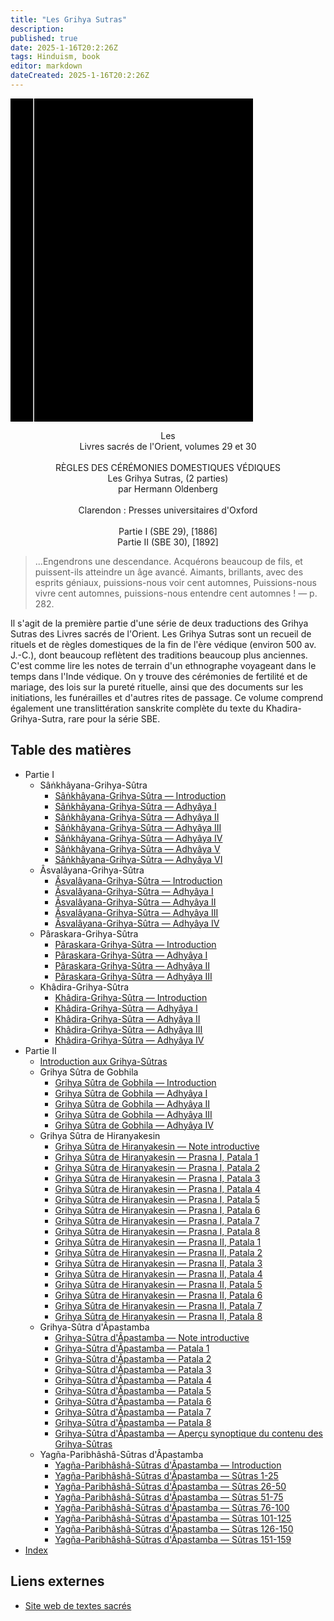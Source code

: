 ```yaml
---
title: "Les Grihya Sutras"
description: 
published: true
date: 2025-1-16T20:2:26Z
tags: Hinduism, book
editor: markdown
dateCreated: 2025-1-16T20:2:26Z
---
```


<div class="urantiapedia-book-front urantiapedia-book-hindu">
<svg xmlns="http://www.w3.org/2000/svg" width="102.6mm" height="136.8mm" viewBox="0 0 102.6 136.8" version="1.1">
	<g transform="translate(-7,-5)">
		<rect width="9.6" height="136.8" x="7" y="5" />
		<rect width="96.9" height="136.8" x="17" y="5" />
		<text style="font-size:5px" x="61" y="22">Hermann Oldenberg (tr.)</text>
		<text style="font-size:4px" x="61" y="125">1886-1892</text>
		<text style="font-size:9px" x="61" y="60">Les Grihya Sutras</text>
		<text style="font-size:9px" x="61" y="70">(2 parties)</text>
	</g>
</svg>
</div>

<p style="text-align:center;">
Les<br>
Livres sacrés de l'Orient, volumes 29 et 30<br>
<br>
RÈGLES DES CÉRÉMONIES DOMESTIQUES VÉDIQUES<br>
<span class="text-h3">Les Grihya Sutras, (2 parties)</span><br>
<span class="text-h5">par Hermann Oldenberg</span><br>
<br>
Clarendon : Presses universitaires d'Oxford<br>
<br>
Partie I (SBE 29), [1886]<br>
Partie II (SBE 30), [1892]<br>
</p>

> ...Engendrons une descendance.
> Acquérons beaucoup de fils, et puissent-ils atteindre un âge avancé.
> Aimants, brillants, avec des esprits géniaux, puissions-nous voir cent automnes,
> Puissions-nous vivre cent automnes, puissions-nous entendre cent automnes !
> — p. 282.

Il s'agit de la première partie d'une série de deux traductions des Grihya Sutras des Livres sacrés de l'Orient. Les Grihya Sutras sont un recueil de rituels et de règles domestiques de la fin de l'ère védique (environ 500 av. J.-C.), dont beaucoup reflètent des traditions beaucoup plus anciennes. C'est comme lire les notes de terrain d'un ethnographe voyageant dans le temps dans l'Inde védique. On y trouve des cérémonies de fertilité et de mariage, des lois sur la pureté rituelle, ainsi que des documents sur les initiations, les funérailles et d'autres rites de passage. Ce volume comprend également une translittération sanskrite complète du texte du Khadira-Grihya-Sutra, rare pour la série SBE.


## Table des matières

- Partie I
	- Sâṅkhâyana-Grihya-Sûtra
		- [Sâṅkhâyana-Grihya-Sûtra — Introduction](/fr/book/Hinduism/The_Grihya_Sutras/Sankhayana_Intro)
		- [Sâṅkhâyana-Grihya-Sûtra — Adhyâya I](/fr/book/Hinduism/The_Grihya_Sutras/Sankhayana_1)
		- [Sâṅkhâyana-Grihya-Sûtra — Adhyâya II](/fr/book/Hinduism/The_Grihya_Sutras/Sankhayana_2)
		- [Sâṅkhâyana-Grihya-Sûtra — Adhyâya III](/fr/book/Hinduism/The_Grihya_Sutras/Sankhayana_3)
		- [Sâṅkhâyana-Grihya-Sûtra — Adhyâya IV](/fr/book/Hinduism/The_Grihya_Sutras/Sankhayana_4)
		- [Sâṅkhâyana-Grihya-Sûtra — Adhyâya V](/fr/book/Hinduism/The_Grihya_Sutras/Sankhayana_5)
		- [Sâṅkhâyana-Grihya-Sûtra — Adhyâya VI](/fr/book/Hinduism/The_Grihya_Sutras/Sankhayana_6)
	- Âsvalâyana-Grihya-Sûtra
		- [Âsvalâyana-Grihya-Sûtra — Introduction](/fr/book/Hinduism/The_Grihya_Sutras/Asvalayana_Intro)
		- [Âsvalâyana-Grihya-Sûtra — Adhyâya I](/fr/book/Hinduism/The_Grihya_Sutras/Asvalayana_1)
		- [Âsvalâyana-Grihya-Sûtra — Adhyâya II](/fr/book/Hinduism/The_Grihya_Sutras/Asvalayana_2)
		- [Âsvalâyana-Grihya-Sûtra — Adhyâya III](/fr/book/Hinduism/The_Grihya_Sutras/Asvalayana_3)
		- [Âsvalâyana-Grihya-Sûtra — Adhyâya IV](/fr/book/Hinduism/The_Grihya_Sutras/Asvalayana_4)
	- Pâraskara-Grihya-Sûtra
		- [Pâraskara-Grihya-Sûtra — Introduction](/fr/book/Hinduism/The_Grihya_Sutras/Paraskara_Intro)
		- [Pâraskara-Grihya-Sûtra — Adhyâya I](/fr/book/Hinduism/The_Grihya_Sutras/Paraskara_1)
		- [Pâraskara-Grihya-Sûtra — Adhyâya II](/fr/book/Hinduism/The_Grihya_Sutras/Paraskara_2)
		- [Pâraskara-Grihya-Sûtra — Adhyâya III](/fr/book/Hinduism/The_Grihya_Sutras/Paraskara_3)
	- Khâdira-Grihya-Sûtra
		- [Khâdira-Grihya-Sûtra — Introduction](/fr/book/Hinduism/The_Grihya_Sutras/Khadira_Intro)
		- [Khâdira-Grihya-Sûtra — Adhyâya I](/fr/book/Hinduism/The_Grihya_Sutras/Khadira_1)
		- [Khâdira-Grihya-Sûtra — Adhyâya II](/fr/book/Hinduism/The_Grihya_Sutras/Khadira_2)
		- [Khâdira-Grihya-Sûtra — Adhyâya III](/fr/book/Hinduism/The_Grihya_Sutras/Khadira_3)
		- [Khâdira-Grihya-Sûtra — Adhyâya IV](/fr/book/Hinduism/The_Grihya_Sutras/Khadira_4)
- Partie II
	- [Introduction aux Grihya-Sûtras](/fr/book/Hinduism/The_Grihya_Sutras/Part_2_Introduction)
	- Grihya Sûtra de Gobhila
		- [Grihya Sûtra de Gobhila — Introduction](/fr/book/Hinduism/The_Grihya_Sutras/Gobhila_Intro)
		- [Grihya Sûtra de Gobhila — Adhyâya I](/fr/book/Hinduism/The_Grihya_Sutras/Gobhila_1)
		- [Grihya Sûtra de Gobhila — Adhyâya II](/fr/book/Hinduism/The_Grihya_Sutras/Gobhila_2)
		- [Grihya Sûtra de Gobhila — Adhyâya III](/fr/book/Hinduism/The_Grihya_Sutras/Gobhila_3)
		- [Grihya Sûtra de Gobhila — Adhyâya IV](/fr/book/Hinduism/The_Grihya_Sutras/Gobhila_4)
	- Grihya Sûtra de Hiranyakesin
		- [Grihya Sûtra de Hiranyakesin — Note introductive](/fr/book/Hinduism/The_Grihya_Sutras/Hiranyakesin_1_Intro)
		- [Grihya Sûtra de Hiranyakesin — Prasna I, Patala 1](/fr/book/Hinduism/The_Grihya_Sutras/Hiranyakesin_1_1)
		- [Grihya Sûtra de Hiranyakesin — Prasna I, Patala 2](/fr/book/Hinduism/The_Grihya_Sutras/Hiranyakesin_1_2)
		- [Grihya Sûtra de Hiranyakesin — Prasna I, Patala 3](/fr/book/Hinduism/The_Grihya_Sutras/Hiranyakesin_1_3)
		- [Grihya Sûtra de Hiranyakesin — Prasna I, Patala 4](/fr/book/Hinduism/The_Grihya_Sutras/Hiranyakesin_1_4)
		- [Grihya Sûtra de Hiranyakesin — Prasna I, Patala 5](/fr/book/Hinduism/The_Grihya_Sutras/Hiranyakesin_1_5)
		- [Grihya Sûtra de Hiranyakesin — Prasna I, Patala 6](/fr/book/Hinduism/The_Grihya_Sutras/Hiranyakesin_1_6)
		- [Grihya Sûtra de Hiranyakesin — Prasna I, Patala 7](/fr/book/Hinduism/The_Grihya_Sutras/Hiranyakesin_1_7)
		- [Grihya Sûtra de Hiranyakesin — Prasna I, Patala 8](/fr/book/Hinduism/The_Grihya_Sutras/Hiranyakesin_1_8)
		- [Grihya Sûtra de Hiranyakesin — Prasna II, Patala 1](/fr/book/Hinduism/The_Grihya_Sutras/Hiranyakesin_2_1)
		- [Grihya Sûtra de Hiranyakesin — Prasna II, Patala 2](/fr/book/Hinduism/The_Grihya_Sutras/Hiranyakesin_2_2)
		- [Grihya Sûtra de Hiranyakesin — Prasna II, Patala 3](/fr/book/Hinduism/The_Grihya_Sutras/Hiranyakesin_2_3)
		- [Grihya Sûtra de Hiranyakesin — Prasna II, Patala 4](/fr/book/Hinduism/The_Grihya_Sutras/Hiranyakesin_2_4)
		- [Grihya Sûtra de Hiranyakesin — Prasna II, Patala 5](/fr/book/Hinduism/The_Grihya_Sutras/Hiranyakesin_2_5)
		- [Grihya Sûtra de Hiranyakesin — Prasna II, Patala 6](/fr/book/Hinduism/The_Grihya_Sutras/Hiranyakesin_2_6)
		- [Grihya Sûtra de Hiranyakesin — Prasna II, Patala 7](/fr/book/Hinduism/The_Grihya_Sutras/Hiranyakesin_2_7)
		- [Grihya Sûtra de Hiranyakesin — Prasna II, Patala 8](/fr/book/Hinduism/The_Grihya_Sutras/Hiranyakesin_2_8)
	- Grihya-Sûtra d'Âpastamba
		- [Grihya-Sûtra d'Âpastamba — Note introductive](/fr/book/Hinduism/The_Grihya_Sutras/Apastamba_Intro)
		- [Grihya-Sûtra d'Âpastamba — Patala 1](/fr/book/Hinduism/The_Grihya_Sutras/Apastamba_1)
		- [Grihya-Sûtra d'Âpastamba — Patala 2](/fr/book/Hinduism/The_Grihya_Sutras/Apastamba_2)
		- [Grihya-Sûtra d'Âpastamba — Patala 3](/fr/book/Hinduism/The_Grihya_Sutras/Apastamba_3)
		- [Grihya-Sûtra d'Âpastamba — Patala 4](/fr/book/Hinduism/The_Grihya_Sutras/Apastamba_4)
		- [Grihya-Sûtra d'Âpastamba — Patala 5](/fr/book/Hinduism/The_Grihya_Sutras/Apastamba_5)
		- [Grihya-Sûtra d'Âpastamba — Patala 6](/fr/book/Hinduism/The_Grihya_Sutras/Apastamba_6)
		- [Grihya-Sûtra d'Âpastamba — Patala 7](/fr/book/Hinduism/The_Grihya_Sutras/Apastamba_7)
		- [Grihya-Sûtra d'Âpastamba — Patala 8](/fr/book/Hinduism/The_Grihya_Sutras/Apastamba_8)
		- [Grihya-Sûtra d'Âpastamba — Aperçu synoptique du contenu des Grihya-Sûtras](/fr/book/Hinduism/The_Grihya_Sutras/Apastamba_Survey)
	- Yagña-Paribhâshâ-Sūtras d'Âpastamba
		- [Yagña-Paribhâshâ-Sūtras d'Âpastamba — Introduction](/fr/book/Hinduism/The_Grihya_Sutras/Paribhasha_Intro)
		- [Yagña-Paribhâshâ-Sūtras d'Âpastamba — Sûtras 1-25](/fr/book/Hinduism/The_Grihya_Sutras/Paribhasha_25)
		- [Yagña-Paribhâshâ-Sūtras d'Âpastamba — Sûtras 26-50](/fr/book/Hinduism/The_Grihya_Sutras/Paribhasha_50)
		- [Yagña-Paribhâshâ-Sūtras d'Âpastamba — Sûtras 51-75](/fr/book/Hinduism/The_Grihya_Sutras/Paribhasha_75)
		- [Yagña-Paribhâshâ-Sūtras d'Âpastamba — Sûtras 76-100](/fr/book/Hinduism/The_Grihya_Sutras/Paribhasha_100)
		- [Yagña-Paribhâshâ-Sūtras d'Âpastamba — Sûtras 101-125](/fr/book/Hinduism/The_Grihya_Sutras/Paribhasha_125)
		- [Yagña-Paribhâshâ-Sūtras d'Âpastamba — Sûtras 126-150](/fr/book/Hinduism/The_Grihya_Sutras/Paribhasha_150)
		- [Yagña-Paribhâshâ-Sūtras d'Âpastamba — Sûtras 151-159](/fr/book/Hinduism/The_Grihya_Sutras/Paribhasha_159)
- [Index](/fr/book/Hinduism/The_Grihya_Sutras/Index)

## Liens externes

- [Site web de textes sacrés](https://archive.sacred-texts.com/hin/sbe29/index.htm)
